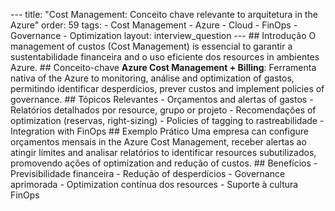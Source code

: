 --- title: "Cost Management: Conceito chave relevante to arquitetura in the Azure" order: 59 tags: - Cost Management - Azure - Cloud - FinOps - Governance - Optimization layout: interview_question --- ## Introdução O management of custos (Cost Management) is essencial to garantir a sustentabilidade financeira and o uso eficiente dos resources in ambientes Azure. ## Conceito-chave **Azure Cost Management + Billing**: Ferramenta nativa of the Azure to monitoring, análise and optimization of gastos, permitindo identificar desperdícios, prever custos and implement policies of governance. ## Tópicos Relevantes - Orçamentos and alertas of gastos - Relatórios detalhados por resource, grupo or projeto - Recomendações of optimization (reservas, right-sizing) - Policies of tagging to rastreabilidade - Integration with FinOps ## Exemplo Prático Uma empresa can configure orçamentos mensais in the Azure Cost Management, receber alertas ao atingir limites and analisar relatórios to identificar resources subutilizados, promovendo ações of optimization and redução of custos. ## Benefícios - Previsibilidade financeira - Redução of desperdícios - Governance aprimorada - Optimization contínua dos resources - Suporte à cultura FinOps